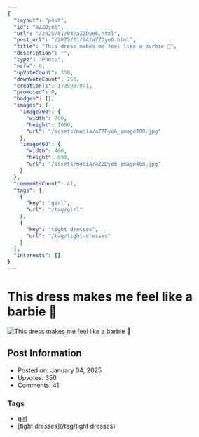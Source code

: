 ```yaml
---
{
  "layout": "post",
  "id": "aZZDye6",
  "url": "/2025/01/04/aZZDye6.html",
  "post_url": "/2025/01/04/aZZDye6.html",
  "title": "This dress makes me feel like a barbie 🩷",
  "description": "",
  "type": "Photo",
  "nsfw": 0,
  "upVoteCount": 350,
  "downVoteCount": 258,
  "creationTs": 1735937001,
  "promoted": 0,
  "badges": [],
  "images": {
    "image700": {
      "width": 700,
      "height": 1050,
      "url": "/assets/media/aZZDye6_image700.jpg"
    },
    "image460": {
      "width": 460,
      "height": 690,
      "url": "/assets/media/aZZDye6_image460.jpg"
    }
  },
  "commentsCount": 41,
  "tags": [
    {
      "key": "girl",
      "url": "/tag/girl"
    },
    {
      "key": "tight dresses",
      "url": "/tag/tight-dresses"
    }
  ],
  "interests": []
}
---
```


# This dress makes me feel like a barbie 🩷

![This dress makes me feel like a barbie 🩷](/assets/media/aZZDye6_image700.jpg)

## Post Information

- Posted on: January 04, 2025
- Upvotes: 350
- Comments: 41

### Tags

- [girl](/tag/girl)
- [tight dresses](/tag/tight dresses)
